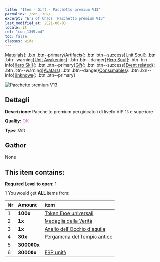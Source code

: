 ```yaml
---
title: "Item - Gift - Pacchetto premium V13"
permalink: /con_1309/
excerpt: "Era of Chaos  Pacchetto premium V13"
last_modified_at: 2021-06-08
locale: it
ref: "con_1309.md"
toc: false
classes: wide
---
```

 [Materials](/ItemsIT/){: .btn .btn--primary}[Artifacts](/ItemsIT/Artifacts/){: .btn .btn--success}[Unit Soul](/ItemsIT/UnitSoul/){: .btn .btn--warning}[Unit Awakening](/ItemsIT/UnitAwakening/){: .btn .btn--danger}[Hero Soul](/ItemsIT/HeroSoul/){: .btn .btn--info}[Hero Skill](/ItemsIT/HeroSkill/){: .btn .btn--primary}[Gift](/ItemsIT/Gift/){: .btn .btn--success}[Event related](/ItemsIT/Events/){: .btn .btn--warning}[Avatars](/ItemsIT/Avatars/){: .btn .btn--danger}[Consumables](/ItemsIT/Consumables/){: .btn .btn--info}[Unknown](/ItemsIT/Unknown/){: .btn .btn--primary}

 ![Pacchetto premium V13](/images/t/i_905013.png)

## Dettagli
 **Descrizione:** Pacchetto premium per giocatori di livello VIP 13 e superiore

 **Quality:** <span style="color: #DA70D6">OK</span>

 **Type:** Gift

## Gather

  None

## This item contains:

 **Required Level to open:** 1

 1 You would get **ALL** items  from:

  | Nr | Amount |     Item    |
  |:---|:-------|:------------|
  | 1 |  **100x** | [Token Eroe universali](/ItemsIT/her_358/) |  | 
  | 2 |  **1x** | [Medaglia della Verità](/ItemsIT/art_134/) |  | 
  | 3 |  **1x** | [Anello dell'Occhio d'aquila](/ItemsIT/art_135/) |  | 
  | 4 |  **30x** | [Pergamena del Tempio antico](/ItemsIT/con_697/) |  | 
  | 5 |  **300000x** | <i class="fas fa-coins"/> |  | 
  | 6 |  **30000x** | [ESP unità](/ItemsIT/con_902/) |  | 
